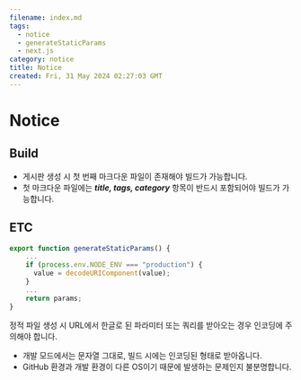 ```yaml
---
filename: index.md
tags:
  - notice
  - generateStaticParams
  - next.js
category: notice
title: Notice
created: Fri, 31 May 2024 02:27:03 GMT
---
```


# Notice

## Build

- 게시판 생성 시 첫 번째 마크다운 파일이 존재해야 빌드가 가능합니다.
- 첫 마크다운 파일에는 **_title, tags, category_** 항목이 반드시 포함되어야 빌드가 가능합니다.

## ETC

```typescript title="page.tsx"
export function generateStaticParams() {
    ...
    if (process.env.NODE_ENV === "production") {
      value = decodeURIComponent(value);
    }
    ...
    return params;
}
```

정적 파일 생성 시 URL에서 한글로 된 파라미터 또는 쿼리를 받아오는 경우 인코딩에 주의해야 합니다.

- 개발 모드에서는 문자열 그대로, 빌드 시에는 인코딩된 형태로 받아옵니다.
- GitHub 환경과 개발 환경이 다른 OS이기 때문에 발생하는 문제인지 불분명합니다.
